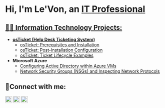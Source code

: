 <h1>Hi, I'm Le'Von, an <a href="https://linkedin.com/in/Josh">IT Professional</h1>

<h2>👨‍💻 Information Technology Projects:</h2>

- <b>osTicket (Help Desk Ticketing System)</b>
  - [osTicket: Prerequisites and Installation](https://github.com/Levonorton/osticket-prereqs)
  - [osTicket: Post-Installation Configuration](https://github.com/Levonorton/post-install-config)
  - [osTicket: Ticket Lifecycle Examples](https://github.com/Levonorton/ticket-lifecycle)
- <b>Microsoft Azure</b>
  - [Configuring Active Directory within Azure VMs](https://github.com/Levonorton/configure-ad)
  - [Network Security Groups (NSGs) and Inspecting Network Protocols](https://github.com/Levonorton/azure-network-protocols)

<h2>🤳Connect with me:</h2>

[<img align="left" alt="Josh | Twitter" width="22px" src="https://cdn.jsdelivr.net/npm/simple-icons@v3/icons/twitter.svg" />][twitter]
[<img align="left" alt="Josh | LinkedIn" width="22px" src="https://cdn.jsdelivr.net/npm/simple-icons@v3/icons/linkedin.svg" />][linkedin]
[<img align="left" alt="Josh | Instagram" width="22px" src="https://cdn.jsdelivr.net/npm/simple-icons@v3/icons/instagram.svg" />][instagram]

[twitter]: https://twitter.com/Josh
[instagram]: https://www.instagram.com/Josh
[linkedin]: https://linkedin.com/in/Josh
